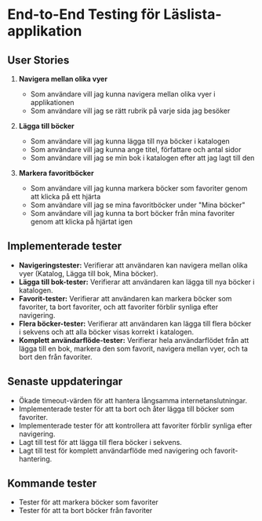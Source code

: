 # End-to-End Testing för Läslista-applikation


## User Stories

1. **Navigera mellan olika vyer**
   - Som användare vill jag kunna navigera mellan olika vyer i applikationen
   - Som användare vill jag se rätt rubrik på varje sida jag besöker

2. **Lägga till böcker**
   - Som användare vill jag kunna lägga till nya böcker i katalogen
   - Som användare vill jag kunna ange titel, författare och antal sidor
   - Som användare vill jag se min bok i katalogen efter att jag lagt till den

3. **Markera favoritböcker**
   - Som användare vill jag kunna markera böcker som favoriter genom att klicka på ett hjärta
   - Som användare vill jag se mina favoritböcker under "Mina böcker"
   - Som användare vill jag kunna ta bort böcker från mina favoriter genom att klicka på hjärtat igen

## Implementerade tester
- **Navigeringstester:** Verifierar att användaren kan navigera mellan olika vyer (Katalog, Lägga till bok, Mina böcker).
- **Lägga till bok-tester:** Verifierar att användaren kan lägga till nya böcker i katalogen.
- **Favorit-tester:** Verifierar att användaren kan markera böcker som favoriter, ta bort favoriter, och att favoriter förblir synliga efter navigering.
- **Flera böcker-tester:** Verifierar att användaren kan lägga till flera böcker i sekvens och att alla böcker visas korrekt i katalogen.
- **Komplett användarflöde-tester:** Verifierar hela användarflödet från att lägga till en bok, markera den som favorit, navigera mellan vyer, och ta bort den från favoriter.

## Senaste uppdateringar
- Ökade timeout-värden för att hantera långsamma internetanslutningar.
- Implementerade tester för att ta bort och åter lägga till böcker som favoriter.
- Implementerade tester för att kontrollera att favoriter förblir synliga efter navigering.
- Lagt till test för att lägga till flera böcker i sekvens.
- Lagt till test för komplett användarflöde med navigering och favorit-hantering.


## Kommande tester
- Tester för att markera böcker som favoriter
- Tester för att ta bort böcker från favoriter

